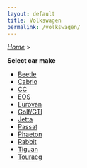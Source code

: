 ```yaml
---
layout: default
title: Volkswagen
permalink: /volkswagen/
---
```

[*Home*](/) >

**Select car make**

- [Beetle](/volkswagen/beetle/)
- [Cabrio](/volkswagen/cabrio/)
- [CC](/volkswagen/cc/)
- [EOS](/volkswagen/eos/)
- [Eurovan](/volkswagen/eurovan/)
- [Golf/GTI](/volkswagen/golf-gti/)
- [Jetta](/volkswagen/jetta/)
- [Passat](/volkswagen/passat/)
- [Phaeton](/volkswagen/phaeton/)
- [Rabbit](/volkswagen/rabbit/)
- [Tiguan](/volkswagen/tiguan/)
- [Touraeg](/volkswagen/touraeg/)
